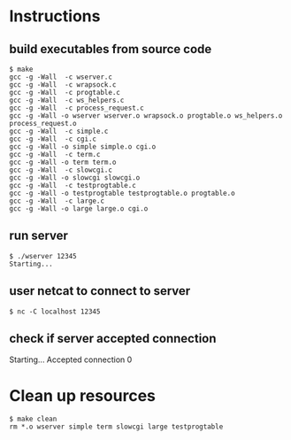 # Instructions
## build executables from source code
```shell
$ make
gcc -g -Wall  -c wserver.c
gcc -g -Wall  -c wrapsock.c
gcc -g -Wall  -c progtable.c
gcc -g -Wall  -c ws_helpers.c
gcc -g -Wall  -c process_request.c
gcc -g -Wall -o wserver wserver.o wrapsock.o progtable.o ws_helpers.o process_request.o  
gcc -g -Wall  -c simple.c
gcc -g -Wall  -c cgi.c
gcc -g -Wall -o simple simple.o cgi.o  
gcc -g -Wall  -c term.c
gcc -g -Wall -o term term.o  
gcc -g -Wall  -c slowcgi.c
gcc -g -Wall -o slowcgi slowcgi.o  
gcc -g -Wall  -c testprogtable.c
gcc -g -Wall -o testprogtable testprogtable.o progtable.o  
gcc -g -Wall  -c large.c
gcc -g -Wall -o large large.o cgi.o
```
## run server
```shell
$ ./wserver 12345
Starting...
```
## user netcat to connect to server
```
$ nc -C localhost 12345
```
## check if server accepted connection
Starting...
Accepted connection 0

# Clean up resources
```shell
$ make clean
rm *.o wserver simple term slowcgi large testprogtable
```
